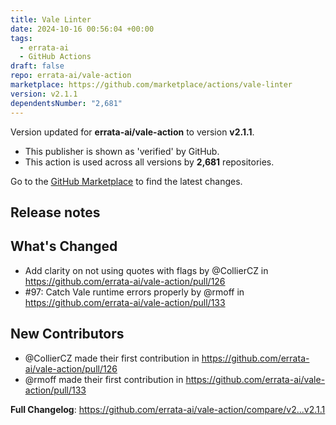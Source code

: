 ```yaml
---
title: Vale Linter
date: 2024-10-16 00:56:04 +00:00
tags:
  - errata-ai
  - GitHub Actions
draft: false
repo: errata-ai/vale-action
marketplace: https://github.com/marketplace/actions/vale-linter
version: v2.1.1
dependentsNumber: "2,681"
---
```



Version updated for **errata-ai/vale-action** to version **v2.1.1**.
- This publisher is shown as 'verified' by GitHub.
- This action is used across all versions by **2,681** repositories.

Go to the [GitHub Marketplace](https://github.com/marketplace/actions/vale-linter) to find the latest changes.

## Release notes

## What's Changed
* Add clarity on not using quotes with flags by @CollierCZ in https://github.com/errata-ai/vale-action/pull/126
* #97: Catch Vale runtime errors properly by @rmoff in https://github.com/errata-ai/vale-action/pull/133

## New Contributors
* @CollierCZ made their first contribution in https://github.com/errata-ai/vale-action/pull/126
* @rmoff made their first contribution in https://github.com/errata-ai/vale-action/pull/133

**Full Changelog**: https://github.com/errata-ai/vale-action/compare/v2...v2.1.1
